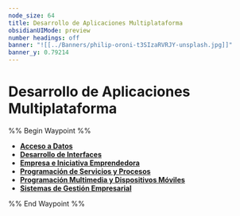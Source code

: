```yaml
---
node_size: 64
title: Desarrollo de Aplicaciones Multiplataforma
obsidianUIMode: preview
number headings: off
banner: "![[../Banners/philip-oroni-t3SIzaRVRJY-unsplash.jpg]]"
banner_y: 0.79214
---
```

# Desarrollo de Aplicaciones Multiplataforma

%% Begin Waypoint %%
- **[Acceso a Datos](./Acceso%20a%20Datos/Acceso%20a%20Datos.md)**
- **[Desarrollo de Interfaces](./Desarrollo%20de%20Interfaces/Desarrollo%20de%20Interfaces.md)**
- **[Empresa e Iniciativa Emprendedora](./Empresa%20e%20Iniciativa%20Emprendedora/Empresa%20e%20Iniciativa%20Emprendedora.md)**
- **[Programación de Servicios y Procesos](./Programaci%C3%B3n%20de%20Servicios%20y%20Procesos/Programaci%C3%B3n%20de%20Servicios%20y%20Procesos.md)**
- **[Programación Multimedia y Dispositivos Móviles](./Programaci%C3%B3n%20Multimedia%20y%20Dispositivos%20M%C3%B3viles/Programaci%C3%B3n%20Multimedia%20y%20Dispositivos%20M%C3%B3viles.md)**
- **[Sistemas de Gestión Empresarial](./Sistemas%20de%20Gesti%C3%B3n%20Empresarial/Sistemas%20de%20Gesti%C3%B3n%20Empresarial.md)**

%% End Waypoint %%